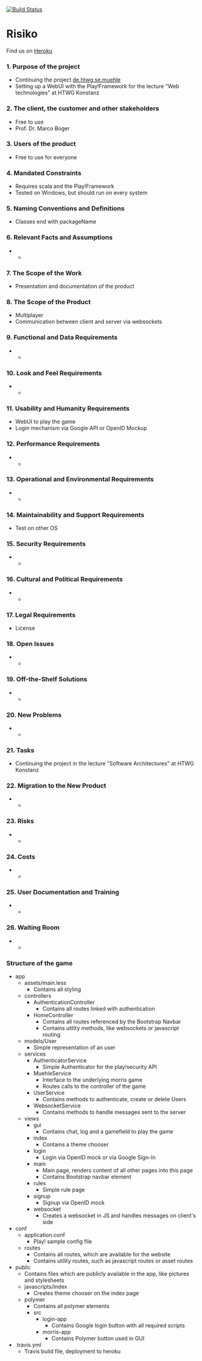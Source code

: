 [![Build Status](https://travis-ci.org/LarsKnaack/de.htwg.wt.muehle.svg?branch=master)](https://travis-ci.org/LarsKnaack/de.htwg.wt.muehle)

# Risiko

Find us on [Heroku](https://htwg-morris.herokuapp.com)

### 1. Purpose of the project
* Continuing the project [de.htwg.se.muehle](github.com/LarsKnaack/de.htwg.se.muehle)
* Setting up a WebUI with the Play!Framework for the lecture "Web technologies" at HTWG Konstanz

### 2. The client, the customer and other stakeholders
* Free to use
* Prof. Dr. Marco Boger

### 3. Users of the product
* Free to use for everyone

### 4. Mandated Constraints
* Requires scala and the Play!Framework
* Tested on Windows, but should run on every system

### 5. Naming Conventions and Definitions
* Classes end with packageName

### 6. Relevant Facts and Assumptions
* -
 
### 7. The Scope of the Work
* Presentation and documentation of the product

### 8. The Scope of the Product
* Multiplayer
* Communication between client and server via websockets

### 9. Functional and Data Requirements
* -
 
### 10. Look and Feel Requirements
* - 

### 11. Usability and Humanity Requirements
* WebUI to play the game
* Login mechanism via Google API or OpenID Mockup

### 12. Performance Requirements
* -

### 13. Operational and Environmental Requirements
* -

### 14. Maintainability and Support Requirements
* Test on other OS

### 15. Security Requirements
* -

### 16. Cultural and Political Requirements
* -

### 17. Legal Requirements
* License

### 18. Open Issues
* -

### 19. Off-the-Shelf Solutions
* -

### 20. New Problems
* -

### 21. Tasks
* Continuing the project in the lecture "Software Architectures" at HTWG Konstanz

### 22. Migration to the New Product
* -

### 23. Risks
* -

### 24. Costs
* -

### 25. User Documentation and Training
* -

### 26. Waiting Room
* -

### Structure of the game
* app
    * assets/main.less
        * Contains all styling
    * controllers
        * AuthenticationController
            * Contains all routes linked with authentication
        * HomeController
            * Contains all routes referenced by the Bootstrap Navbar
            * Contains utility methods, like websockets or javascript routing
    * models/User
        * Simple representation of an user
    * services
        * AuthenticatorService
            * Simple Authenticator for the play!security API
        * MuehleService
            * Interface to the underlying morris game
            * Routes calls to the controller of the game
        * UserService
            * Contains methods to authenticate, create or delete Users
        * WebsocketService
            * Contains methods to handle messages sent to the server
    * views
        * gui
            * Contains chat, log and a gamefield to play the game
        * index
            * Contains a theme chooser
        * login
            * Login via OpenID mock or via Google Sign-In
        * main
            * Main page, renders content of all other pages into this page
            * Contains Bootstrap navbar element
        * rules
            * Simple rule page
        * signup
            * Signup via OpenID mock
        * websocket
            * Creates a websocket in JS and handles messages on client's side
* conf
    * application.conf
        * Play! sample config file
    * routes
        * Contains all routes, which are available for the website
        * Contains utility routes, such as javascript routes or asset routes
* public
    * Contains files which are publicly available in the app, like pictures and stylesheets
    * javascripts/index
        * Creates theme chooser on the index page
    * polymer
        * Contains all polymer elements
        * src
            * login-app
                * Contains Google login button with all required scripts
            * morris-app
                * Contains Polymer button used in GUI
* .travis.yml
    * Travis build file, deployment to heroku
